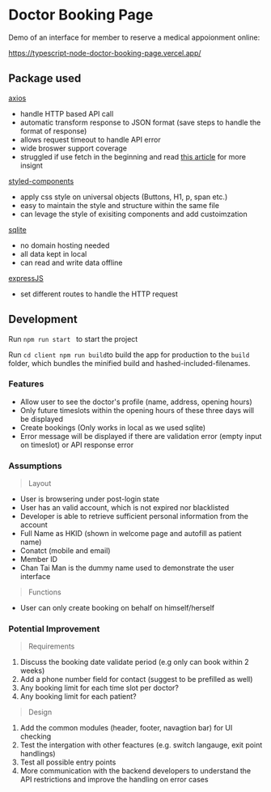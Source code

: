 # Doctor Booking Page
Demo of an interface for member to reserve a medical appoionment online:

https://typescript-node-doctor-booking-page.vercel.app/

## Package used

[axios](https://github.com/axios/axios)
 - handle HTTP based API call 
 - automatic transform response to JSON format (save steps to handle the format of response)
 - allows request timeout to handle API error
 - wide broswer support coverage
 - struggled if use fetch in the beginning and read [this article](https://www.geeksforgeeks.org/difference-between-fetch-and-axios-js-for-making-http-requests/) for more insignt

[styled-components](https://github.com/styled-components/styled-components)
 - apply css style on universal objects (Buttons, H1, p, span etc.)
 - easy to maintain the style and structure within the same file 
 - can levage the style of exisiting components and add custoimzation
 
[sqlite](https://www.sqlite.org/index.html)
 - no domain hosting needed
 - all data kept in local
 - can read and write data offline
 
[expressJS](https://github.com/expressjs/express)
- set different routes to handle the HTTP request


## Development
Run `npm run start ` to start the project

Run ` cd client npm run build `to build the app for production to the  `build`  folder, which bundles the minified build and hashed-included-filenames.

### Features 

 - Allow user to see the doctor's profile (name, address, opening hours)
 - Only future timeslots within the opening hours of these three days will be displayed
 - Create bookings (Only works in local as we used sqlite)
 - Error message will be displayed if there are validation error (empty input on timeslot) or API response error

### Assumptions
> Layout
- User is browsering under post-login state
- User has an valid account, which is not expired nor blacklisted
- Developer is able to retrieve sufficient personal information from the account
 - Full Name as HKID (shown in welcome page and autofill as patient name)
 - Conatct (mobile and email)
- Member ID
- Chan Tai Man is the dummy name used to demonstrate the user interface

> Functions
- User can only create booking on behalf on himself/herself

### Potential Improvement 
> Requirements
1. Discuss the booking date validate period  (e.g only can book within 2 weeks)
2. Add a phone number field for contact (suggest to be prefilled as well)
3. Any booking limit for each time slot per doctor?
4. Any booking limit for each patient?

> Design
1. Add the common modules (header, footer, navagtion bar) for UI checking
2. Test the intergation with other feactures (e.g. switch langauge, exit point handlings)
3. Test all possible entry points
4. More communication with the backend developers to understand the API restrictions and improve the handling on error cases


